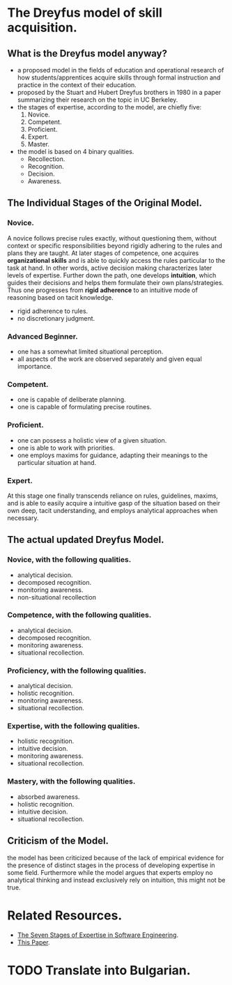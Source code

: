 # The Dreyfus model of skill acquisition.

## What is the Dreyfus model anyway?

-   a proposed model in the fields of education and operational research of how
    students/apprentices acquire skills through formal instruction and practice
    in the context of their education.
-   proposed by the Stuart and Hubert Dreyfus brothers in 1980 in a paper
    summarizing their research on the topic in UC Berkeley.
-   the stages of expertise, according to the model, are chiefly five:
    1.  Novice.
    2.  Competent.
    3.  Proficient.
    4.  Expert.
    5.  Master.
-   the model is based on 4 binary qualities.
    -   Recollection.
    -   Recognition.
    -   Decision.
    -   Awareness.

## The Individual Stages of the Original Model.

### Novice.

A novice follows precise rules exactly, without questioning them, without
context or specific responsibilities beyond rigidly adhering to the rules
and plans they are taught. At later stages of competence, one acquires
**organizational skills** and is able to quickly access the rules particular
to the task at hand. In other words, active decision making characterizes
later levels of expertise. Further down the path, one develops **intuition**,
which guides their decisions and helps them formulate their own
plans/strategies. Thus one progresses from **rigid adherence** to an intuitive
mode of reasoning based on tacit knowledge.


-   rigid adherence to rules.
-   no discretionary judgment.

### Advanced Beginner.

-   one has a somewhat limited situational perception.
-   all aspects of the work are observed separately and given equal
    importance.

### Competent.

-   one is capable of deliberate planning.
-   one is capable of formulating precise routines.

### Proficient.

-   one can  possess a holistic view of a given situation.
-   one is able to work with priorities.
-   one employs maxims for guidance, adapting their meanings to the particular
    situation at hand.

### Expert.

At this stage one finally transcends reliance on rules, guidelines, maxims,
and is able to easily acquire a intuitive gasp of the situation based on
their own deep, tacit understanding, and employs analytical approaches when
necessary.

## The actual **updated** Dreyfus Model.

### Novice, with the following qualities.

-   analytical decision.
-   decomposed recognition.
-   monitoring awareness.
-   non-situational recollection

### Competence, with the following qualities.

-   analytical decision.
-   decomposed recognition.
-   monitoring awareness.
-   situational recollection.

### Proficiency, with the following qualities.

-   analytical decision.
-   holistic recognition.
-   monitoring awareness.
-   situational recollection.

### Expertise, with the following qualities.

-   holistic recognition.
-   intuitive decision.
-   monitoring awareness.
-   situational recollection.

### Mastery, with the following qualities.

-   absorbed awareness.
-   holistic recognition.
-   intuitive decision.
-   situational recollection.

## Criticism of the Model.

the model has been criticized because of the lack of empirical evidence for
the presence of distinct stages in the process of developing expertise in
some field. Furthermore while the model argues that experts employ no
analytical thinking and instead exclusively rely on intuition, this might not
be true.

# Related Resources.

-   [The Seven Stages of Expertise in Software Engineering](http://www.wayland-informatics.com/The%20Seven%20Stages%20of%20Expertise%20in%20Software.htm).
-   [This Paper](http://bst.sagepub.com/content/24/3/188.abstract).

# TODO Translate into Bulgarian.